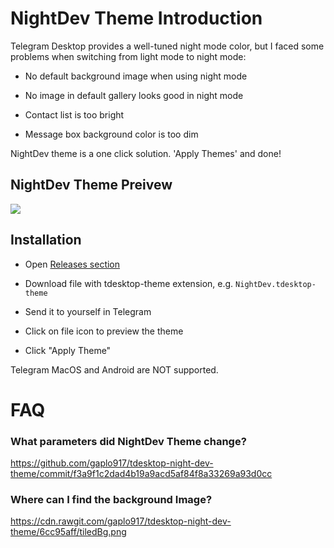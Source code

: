 # NightDev Theme Introduction

Telegram Desktop provides a well-tuned night mode color, but I faced some problems when switching from light mode to night mode:

* No default background image when using night mode

* No image in default gallery looks good in night mode

* Contact list is too bright

* Message box background color is too dim

NightDev theme is a one click solution. 'Apply Themes' and done!

## NightDev Theme Preivew
![](https://cdn.rawgit.com/gaplo917/tdesktop-night-dev-theme/6cc95aff/night-dev-preview.png)

## Installation
* Open [Releases section](https://github.com/gaplo917/tdesktop-night-dev-theme/releases)

* Download file with tdesktop-theme extension, e.g. `NightDev.tdesktop-theme`

* Send it to yourself in Telegram

* Click on file icon to preview the theme

* Click "Apply Theme"

Telegram MacOS and Android are NOT supported.

# FAQ

### What parameters did NightDev Theme change?
https://github.com/gaplo917/tdesktop-night-dev-theme/commit/f3a9f1c2dad4b19a9acd5af84f8a33269a93d0cc

### Where can I find the background Image?
https://cdn.rawgit.com/gaplo917/tdesktop-night-dev-theme/6cc95aff/tiledBg.png
